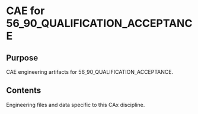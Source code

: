 # CAE for 56_90_QUALIFICATION_ACCEPTANCE

## Purpose
CAE engineering artifacts for 56_90_QUALIFICATION_ACCEPTANCE.

## Contents
Engineering files and data specific to this CAx discipline.
